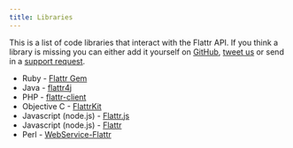 ```yaml
---
title: Libraries
---
```


This is a list of code libraries that interact with the Flattr API. If you think a library is missing you can either add it yourself on [GitHub](http://github.com/flattr/developers.flattr.net), [tweet us](http://twitter.com/flattr) or send in a [support request](http://flattr.com/support/contact).

* Ruby - [Flattr Gem](https://github.com/simon/flattr)
* Java - [flattr4j](http://www.shredzone.org/projects/flattr4j/wiki)
* PHP - [flattr-client](https://github.com/flattr/php-flattr-client)
* Objective C - [FlattrKit](https://github.com/neonichu/FlattrKit)
* Javascript (node.js) - [Flattr.js](https://github.com/simme/flattrjs)
* Javascript (node.js) - [Flattr](https://github.com/antics/node-flattr)
* Perl - [WebService-Flattr](https://metacpan.org/release/WebService-Flattr)
